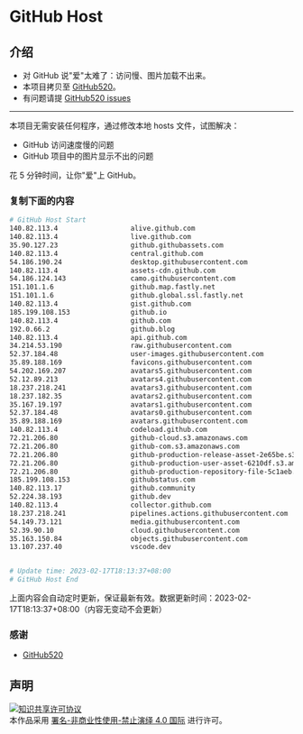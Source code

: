 # GitHub Host
## 介绍
- 对 GitHub 说"爱"太难了：访问慢、图片加载不出来。
- 本项目拷贝至 [GitHub520](https://github.com/521xueweihan/GitHub520)。
- 有问题请提 [GitHub520 issues](https://github.com/521xueweihan/GitHub520/issues/new)

---

本项目无需安装任何程序，通过修改本地 hosts 文件，试图解决：
- GitHub 访问速度慢的问题
- GitHub 项目中的图片显示不出的问题

花 5 分钟时间，让你"爱"上 GitHub。

### 复制下面的内容
```bash
# GitHub Host Start
140.82.113.4                  alive.github.com
140.82.113.4                  live.github.com
35.90.127.23                  github.githubassets.com
140.82.113.4                  central.github.com
54.186.190.24                 desktop.githubusercontent.com
140.82.113.4                  assets-cdn.github.com
54.186.124.143                camo.githubusercontent.com
151.101.1.6                   github.map.fastly.net
151.101.1.6                   github.global.ssl.fastly.net
140.82.113.4                  gist.github.com
185.199.108.153               github.io
140.82.113.4                  github.com
192.0.66.2                    github.blog
140.82.113.4                  api.github.com
34.214.53.190                 raw.githubusercontent.com
52.37.184.48                  user-images.githubusercontent.com
35.89.188.169                 favicons.githubusercontent.com
54.202.169.207                avatars5.githubusercontent.com
52.12.89.213                  avatars4.githubusercontent.com
18.237.218.241                avatars3.githubusercontent.com
18.237.182.35                 avatars2.githubusercontent.com
35.167.19.197                 avatars1.githubusercontent.com
52.37.184.48                  avatars0.githubusercontent.com
35.89.188.169                 avatars.githubusercontent.com
140.82.113.4                  codeload.github.com
72.21.206.80                  github-cloud.s3.amazonaws.com
72.21.206.80                  github-com.s3.amazonaws.com
72.21.206.80                  github-production-release-asset-2e65be.s3.amazonaws.com
72.21.206.80                  github-production-user-asset-6210df.s3.amazonaws.com
72.21.206.80                  github-production-repository-file-5c1aeb.s3.amazonaws.com
185.199.108.153               githubstatus.com
140.82.113.17                 github.community
52.224.38.193                 github.dev
140.82.113.4                  collector.github.com
18.237.218.241                pipelines.actions.githubusercontent.com
54.149.73.121                 media.githubusercontent.com
52.39.90.10                   cloud.githubusercontent.com
35.163.150.84                 objects.githubusercontent.com
13.107.237.40                 vscode.dev


# Update time: 2023-02-17T18:13:37+08:00
# GitHub Host End

```
上面内容会自动定时更新，保证最新有效。数据更新时间：2023-02-17T18:13:37+08:00（内容无变动不会更新）

### 感谢

- [GitHub520](https://github.com/521xueweihan/GitHub520)

## 声明
<a rel="license" href="https://creativecommons.org/licenses/by-nc-nd/4.0/deed.zh"><img alt="知识共享许可协议" style="border-width: 0" src="https://licensebuttons.net/l/by-nc-nd/4.0/88x31.png"></a><br>本作品采用 <a rel="license" href="https://creativecommons.org/licenses/by-nc-nd/4.0/deed.zh">署名-非商业性使用-禁止演绎 4.0 国际</a> 进行许可。